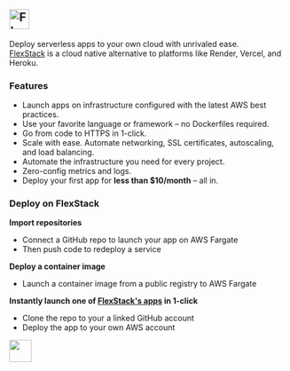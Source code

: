 <h2><img src="https://flexstack.com/images/logotype.svg" height=36 alt="FlexStack"/></h2>

Deploy serverless apps to your own cloud with unrivaled ease.<br/>
[FlexStack](https://flexstack.com) is a cloud native alternative to platforms like Render, Vercel, and Heroku.

### Features

- Launch apps on infrastructure configured with the latest AWS best practices.
- Use your favorite language or framework &ndash; no Dockerfiles required.
- Go from code to HTTPS in 1-click.
- Scale with ease. Automate networking, SSL certificates, autoscaling, and load balancing.
- Automate the infrastructure you need for every project.
- Zero-config metrics and logs.
- Deploy your first app for **less than $10/month** – all in.


### Deploy on FlexStack

**Import repositories**

- Connect a GitHub repo to launch your app on AWS Fargate
- Then push code to redeploy a service

**Deploy a container image**

- Launch a container image from a public registry to AWS Fargate

**Instantly launch one of [FlexStack's apps](https://flexstack.com/apps) in 1-click**

- Clone the repo to your a linked GitHub account
- Deploy the app to your own AWS account

<a href="https://flexstack.com/deploy"><img src="https://flexstack.com/deploy-on-flexstack.svg" height=40/></a>

